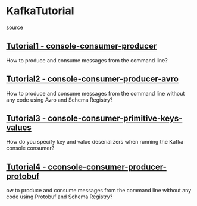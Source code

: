 # KafkaTutorial
[source](https://developer.confluent.io/tutorials)
## [Tutorial1 - console-consumer-producer](https://github.com/Raciniewska/KafkaTutorial/tree/main/console-consumer-producer)
How to produce and consume messages from the command line?
## [Tutorial2 - console-consumer-producer-avro](https://github.com/Raciniewska/KafkaTutorial/tree/main/console-consumer-producer-avro)
How to produce and consume messages from the command line without any code using Avro and Schema Registry?
## [Tutorial3 - console-consumer-primitive-keys-values](https://github.com/Raciniewska/KafkaTutorial/tree/main/console-consumer-primitive-keys-values)
How do you specify key and value deserializers when running the Kafka console consumer?
## [Tutorial4 - cconsole-consumer-producer-protobuf](https://github.com/Raciniewska/KafkaTutorial/tree/main/console-consumer-producer-protobuf)
ow to produce and consume messages from the command line without any code using Protobuf and Schema Registry?
